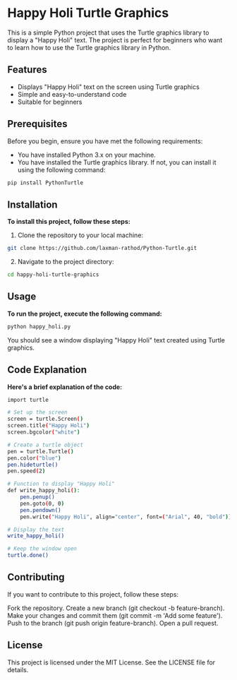 # Happy Holi Turtle Graphics

This is a simple Python project that uses the Turtle graphics library to display a "Happy Holi" text. The project is perfect for beginners who want to learn how to use the Turtle graphics library in Python.

## Features

- Displays "Happy Holi" text on the screen using Turtle graphics
- Simple and easy-to-understand code
- Suitable for beginners

## Prerequisites

Before you begin, ensure you have met the following requirements:

- You have installed Python 3.x on your machine.
- You have installed the Turtle graphics library. If not, you can install it using the following command:

```bash
pip install PythonTurtle
```

## Installation

**To install this project, follow these steps:**

1. Clone the repository to your local machine:
  ```bash
git clone https://github.com/laxman-rathod/Python-Turtle.git
```

2. Navigate to the project directory:
```bash
cd happy-holi-turtle-graphics
```

## Usage
**To run the project, execute the following command:**
```bash
python happy_holi.py
```

You should see a window displaying "Happy Holi" text created using Turtle graphics.

## Code Explanation

**Here's a brief explanation of the code:**

```bash
import turtle

# Set up the screen
screen = turtle.Screen()
screen.title("Happy Holi")
screen.bgcolor("white")

# Create a turtle object
pen = turtle.Turtle()
pen.color("blue")
pen.hideturtle()
pen.speed(2)

# Function to display "Happy Holi"
def write_happy_holi():
    pen.penup()
    pen.goto(0, 0)
    pen.pendown()
    pen.write("Happy Holi", align="center", font=("Arial", 40, "bold"))

# Display the text
write_happy_holi()

# Keep the window open
turtle.done()
```

## Contributing
If you want to contribute to this project, follow these steps:

Fork the repository.
Create a new branch (git checkout -b feature-branch).
Make your changes and commit them (git commit -m 'Add some feature').
Push to the branch (git push origin feature-branch).
Open a pull request.

## License

This project is licensed under the MIT License. See the LICENSE file for details.
